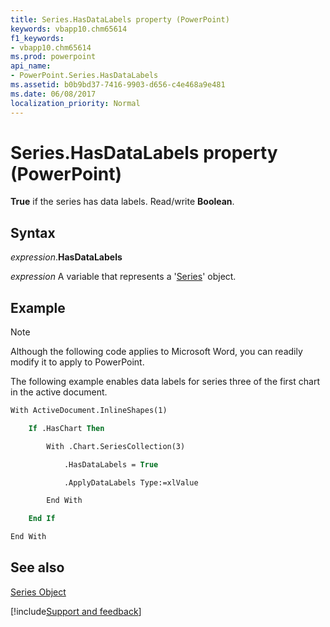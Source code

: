 ```yaml
---
title: Series.HasDataLabels property (PowerPoint)
keywords: vbapp10.chm65614
f1_keywords:
- vbapp10.chm65614
ms.prod: powerpoint
api_name:
- PowerPoint.Series.HasDataLabels
ms.assetid: b0b9bd37-7416-9903-d656-c4e468a9e481
ms.date: 06/08/2017
localization_priority: Normal
---
```



# Series.HasDataLabels property (PowerPoint)

 **True** if the series has data labels. Read/write **Boolean**.


## Syntax

_expression_.**HasDataLabels**

_expression_ A variable that represents a '[Series](PowerPoint.Series.md)' object.


## Example




> [!NOTE] 
> Although the following code applies to Microsoft Word, you can readily modify it to apply to PowerPoint.

The following example enables data labels for series three of the first chart in the active document.




```vb
With ActiveDocument.InlineShapes(1)

    If .HasChart Then

        With .Chart.SeriesCollection(3)

            .HasDataLabels = True

            .ApplyDataLabels Type:=xlValue

        End With

    End If

End With
```


## See also


[Series Object](PowerPoint.Series.md)

[!include[Support and feedback](~/includes/feedback-boilerplate.md)]